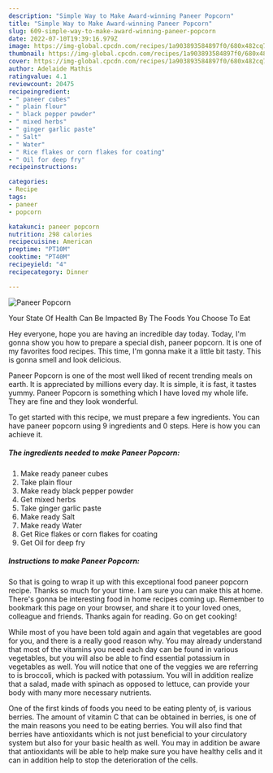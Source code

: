 ```yaml
---
description: "Simple Way to Make Award-winning Paneer Popcorn"
title: "Simple Way to Make Award-winning Paneer Popcorn"
slug: 609-simple-way-to-make-award-winning-paneer-popcorn
date: 2022-07-10T19:39:16.979Z
image: https://img-global.cpcdn.com/recipes/1a903893584897f0/680x482cq70/paneer-popcorn-recipe-main-photo.jpg
thumbnail: https://img-global.cpcdn.com/recipes/1a903893584897f0/680x482cq70/paneer-popcorn-recipe-main-photo.jpg
cover: https://img-global.cpcdn.com/recipes/1a903893584897f0/680x482cq70/paneer-popcorn-recipe-main-photo.jpg
author: Adelaide Mathis
ratingvalue: 4.1
reviewcount: 20475
recipeingredient:
- " paneer cubes"
- " plain flour"
- " black pepper powder"
- " mixed herbs"
- " ginger garlic paste"
- " Salt"
- " Water"
- " Rice flakes or corn flakes for coating"
- " Oil for deep fry"
recipeinstructions:

categories:
- Recipe
tags:
- paneer
- popcorn

katakunci: paneer popcorn 
nutrition: 298 calories
recipecuisine: American
preptime: "PT10M"
cooktime: "PT40M"
recipeyield: "4"
recipecategory: Dinner

---
```



![Paneer Popcorn](https://img-global.cpcdn.com/recipes/1a903893584897f0/680x482cq70/paneer-popcorn-recipe-main-photo.jpg)

Your State Of Health Can Be Impacted By The Foods You Choose To Eat

Hey everyone, hope you are having an incredible day today. Today, I'm gonna show you how to prepare a special dish, paneer popcorn. It is one of my favorites food recipes. This time, I'm gonna make it a little bit tasty. This is gonna smell and look delicious.

Paneer Popcorn is one of the most well liked of recent trending meals on earth. It is appreciated by millions every day. It is simple, it is fast, it tastes yummy. Paneer Popcorn is something which I have loved my whole life. They are fine and they look wonderful.




To get started with this recipe, we must prepare a few ingredients. You can have paneer popcorn using 9 ingredients and 0 steps. Here is how you can achieve it.

<!--inarticleads1-->

##### The ingredients needed to make Paneer Popcorn:

1. Make ready  paneer cubes
1. Take  plain flour
1. Make ready  black pepper powder
1. Get  mixed herbs
1. Take  ginger garlic paste
1. Make ready  Salt
1. Make ready  Water
1. Get  Rice flakes or corn flakes for coating
1. Get  Oil for deep fry




<!--inarticleads2-->

##### Instructions to make Paneer Popcorn:





So that is going to wrap it up with this exceptional food paneer popcorn recipe. Thanks so much for your time. I am sure you can make this at home. There's gonna be interesting food in home recipes coming up. Remember to bookmark this page on your browser, and share it to your loved ones, colleague and friends. Thanks again for reading. Go on get cooking!

While most of you have been told again and again that vegetables are good for you, and there is a really good reason why. You may already understand that most of the vitamins you need each day can be found in various vegetables, but you will also be able to find essential potassium in vegetables as well. You will notice that one of the veggies we are referring to is broccoli, which is packed with potassium. You will in addition realize that a salad, made with spinach as opposed to lettuce, can provide your body with many more necessary nutrients.

One of the first kinds of foods you need to be eating plenty of, is various berries. The amount of vitamin C that can be obtained in berries, is one of the main reasons you need to be eating berries. You will also find that berries have antioxidants which is not just beneficial to your circulatory system but also for your basic health as well. You may in addition be aware that antioxidants will be able to help make sure you have healthy cells and it can in addition help to stop the deterioration of the cells.
